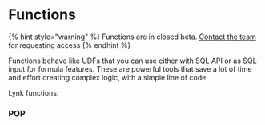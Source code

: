 # Functions

{% hint style="warning" %}
Functions are in closed beta. [Contact the team](https://www.getlynk.ai/book-a-demo) for requesting access
{% endhint %}

Functions behave like UDFs that you can use either with SQL API or as SQL input for formula features. These are powerful tools that save a lot of time and effort creating complex logic, with a simple line of code.&#x20;

Lynk functions:

### POP



